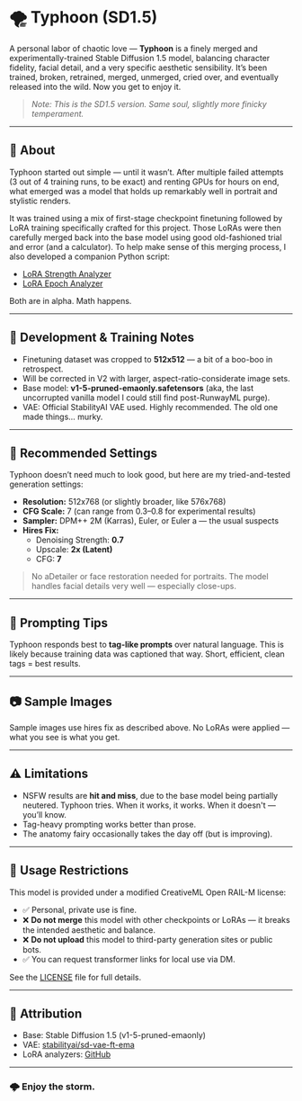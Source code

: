 # 🌪️ Typhoon (SD1.5)

A personal labor of chaotic love — **Typhoon** is a finely merged and experimentally-trained Stable Diffusion 1.5 model, balancing character fidelity, facial detail, and a very specific aesthetic sensibility. It’s been trained, broken, retrained, merged, unmerged, cried over, and eventually released into the wild. Now you get to enjoy it.

> _Note: This is the SD1.5 version. Same soul, slightly more finicky temperament._

---

## 🧠 About

Typhoon started out simple — until it wasn’t. After multiple failed attempts (3 out of 4 training runs, to be exact) and renting GPUs for hours on end, what emerged was a model that holds up remarkably well in portrait and stylistic renders.

It was trained using a mix of first-stage checkpoint finetuning followed by LoRA training specifically crafted for this project. Those LoRAs were then carefully merged back into the base model using good old-fashioned trial and error (and a calculator). To help make sense of this merging process, I also developed a companion Python script:

- [LoRA Strength Analyzer](https://github.com/Raxephion/loRA-Strength-Analyser)
- [LoRA Epoch Analyzer](https://github.com/Raxephion/loRA-Epoch-Analyser)

Both are in alpha. Math happens.

---

## 🔧 Development & Training Notes

- Finetuning dataset was cropped to **512x512** — a bit of a boo-boo in retrospect.
- Will be corrected in V2 with larger, aspect-ratio-considerate image sets.
- Base model: **v1-5-pruned-emaonly.safetensors** (aka, the last uncorrupted vanilla model I could still find post-RunwayML purge).
- VAE: Official StabilityAI VAE used. Highly recommended. The old one made things… murky.

---

## 📐 Recommended Settings

Typhoon doesn’t need much to look good, but here are my tried-and-tested generation settings:

- **Resolution:** 512x768 (or slightly broader, like 576x768)
- **CFG Scale:** 7 (can range from 0.3–0.8 for experimental results)
- **Sampler:** DPM++ 2M (Karras), Euler, or Euler a — the usual suspects
- **Hires Fix:**  
  - Denoising Strength: **0.7**  
  - Upscale: **2x (Latent)**  
  - CFG: **7**

> No aDetailer or face restoration needed for portraits. The model handles facial details very well — especially close-ups.

---

## 🧠 Prompting Tips

Typhoon responds best to **tag-like prompts** over natural language. This is likely because training data was captioned that way. Short, efficient, clean tags = best results.

---

## 📷 Sample Images

Sample images use hires fix as described above. No LoRAs were applied — what you see is what you get.

---

## ⚠️ Limitations

- NSFW results are **hit and miss**, due to the base model being partially neutered. Typhoon tries. When it works, it works. When it doesn't — you’ll know.
- Tag-heavy prompting works better than prose.
- The anatomy fairy occasionally takes the day off (but is improving).

---

## 🚫 Usage Restrictions

This model is provided under a modified CreativeML Open RAIL-M license:

- ✅ Personal, private use is fine.
- ❌ **Do not merge** this model with other checkpoints or LoRAs — it breaks the intended aesthetic and balance.
- ❌ **Do not upload** this model to third-party generation sites or public bots.
- ✅ You can request transformer links for local use via DM.

See the [LICENSE](./LICENSE) file for full details.

---

## 📍 Attribution

- Base: Stable Diffusion 1.5 (v1-5-pruned-emaonly)
- VAE: [stabilityai/sd-vae-ft-ema](https://huggingface.co/stabilityai/sd-vae-ft-ema)
- LoRA analyzers: [GitHub](https://github.com/Raxephion)

---

### 🌩️ Enjoy the storm.
